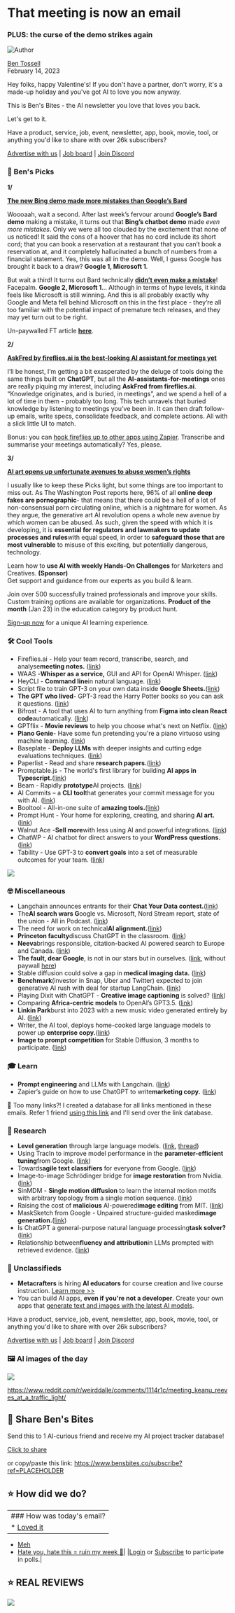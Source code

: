 # That meeting is now an email

### PLUS: the curse of the demo strikes again

![Author](https://media.beehiiv.com/cdn-cgi/image/fit=scale-down,format=auto,onerror=redirect,quality=80/uploads/user/profile_picture/fc858b4d-39e3-4be1-abf4-2b55504e21a2/thumb_uJ4UYake_400x400.jpg)

[Ben Tossell](https://www.twitter.com/bentossell)\
February 14, 2023

Hey folks, happy Valentine's! If you don't have a partner, don't worry, it's a made-up holiday and you've got AI to love you now anyway.

This is Ben's Bites - the AI newsletter you love that loves you back.

Let's get to it.

Have a product, service, job, event, newsletter, app, book, movie, tool, or anything you'd like to share with over 26k subscribers?

[Advertise with us](https://sponsor.bensbites.co/) | [Job board](https://gigs.bensbites.co/) | [Join Discord](https://discord.gg/qd92NKjDdE)

### 🤌 Ben's Picks

**1/**

[**The new Bing demo made more mistakes than Google’s Bard**](https://dkb.blog/p/bing-ai-cant-be-trusted)

Woooaah, wait a second. After last week’s fervour around **Google’s Bard** **demo** making a mistake, it turns out that **Bing’s chatbot demo** made *even more mistakes*. Only we were all too clouded by the excitement that none of us noticed! It said the cons of a hoover that has no cord include its short cord; that you can book a reservation at a restaurant that you can’t book a reservation at, and it completely hallucinated a bunch of numbers from a financial statement. Yes, this was all in the demo. Well, I guess Google has brought it back to a draw? **Google 1, Microsoft 1**.

But wait a third! It turns out Bard technically [**didn’t even make a mistake**](https://www.ft.com/content/16986b1e-b96a-4cb5-9450-b96fae622fdd)! Facepalm. **Google 2, Microsoft 1**… Although in terms of hype levels, it kinda feels like Microsoft is still winning. And this is all probably exactly why Google and Meta fell behind Microsoft on this in the first place - they’re all too familiar with the potential impact of premature tech releases, and they may yet turn out to be right.

Un-paywalled FT article [**here**](https://archive.is/9FB0D).

**2/**

[**AskFred by fireflies.ai is the best-looking AI assistant for meetings yet**](https://twitter.com/krishramineni/status/1625085660762873857?s=12\&t=7sr2qz6OssiyHsXbIU9XRw)

I’ll be honest, I’m getting a bit exasperated by the deluge of tools doing the same things built on **ChatGPT**, but all the **AI-assistants-for-meetings** ones are really piquing my interest, including **AskFred from fireflies.ai**. “Knowledge originates, and is buried, in meetings”, and we spend a hell of a lot of time in them - probably too long. This tech unravels that buried knowledge by listening to meetings you’ve been in. It can then draft follow-up emails, write specs, consolidate feedback, and complete actions. All with a slick little UI to match.

Bonus: you can [hook fireflies up to other apps using Zapier](https://zapier.com/apps/fireflies/integrations). Transcribe and summarise your meetings automatically? Yes, please.

**3/**

[**AI art opens up unfortunate avenues to abuse women’s rights**](https://www.washingtonpost.com/technology/2023/02/13/ai-porn-deepfakes-women-consent/)

I usually like to keep these Picks light, but some things are too important to miss out. As The Washington Post reports here, 96% of all **online deep fakes are pornographic**- that means that there could be a hell of a lot of non-consensual porn circulating online, which is a nightmare for women. As they argue, the generative art AI revolution opens a whole new avenue by which women can be abused. As such, given the speed with which it is developing, it is **essential for regulators and lawmakers to update processes and rules**with equal speed, in order to **safeguard those that are most vulnerable** to misuse of this exciting, but potentially dangerous, technology.

Learn how to **use AI with weekly Hands-On Challenges** for Marketers and Creatives. **(Sponsor)**\
Get support and guidance from our experts as you build & learn.

Join over 500 successfully trained professionals and improve your skills. Custom training options are available for organizations. **Product of the month** (Jan 23) in the education category by product hunt.

[Sign-up now](https://getinference.com/build) for a unique AI learning experience.

### 🛠️ Cool Tools

- Fireflies.ai - Help your team record, transcribe, search, and analyse**meeting notes.** ([link](https://fireflies.ai/))
- WAAS -**Whisper as a service,** GUI and API for OpenAI Whisper. ([link](https://github.com/schibsted/WAAS))
- HeyCLI - **Command line**in natural language. ([link](https://www.heycli.com/))
- Script file to train GPT-3 on your own data inside **Google Sheets.**([link](https://twitter.com/DannyRichman/status/1625178646649487370?s=20))
- **The GPT who lived**- GPT-3 read the Harry Potter books so you can ask it questions. ([link](https://huggingface.co/spaces/johnnygreco/the-gpt-who-lived))
- Bifrost - A tool that uses AI to turn anything from **Figma into clean React code**automatically. ([link](https://www.bifrost.so/))
- GPTflix - **Movie reviews** to help you choose what's next on Netflix. ([link](https://gptflix.streamlit.app/))
- **Piano Genie**- Have some fun pretending you're a piano virtuoso using machine learning. ([link](https://piano-genie.glitch.me/))
- Baseplate - **Deploy LLMs** with deeper insights and cutting edge evaluations techniques. ([link](https://www.trybaseplate.io/))
- Paperlist - Read and share **research papers.**([link](https://paperlist.io/))
- Promptable.js - The world's first library for building **AI apps in Typescript.**([link](https://github.com/cfortuner/promptable))
- Beam - Rapidly **prototype**AI projects. ([link](https://www.beam.cloud/))
- AI Commits – a **CLI tool**that generates your commit message for you with AI. ([link](https://www.npmjs.com/package/aicommits))
- Booltool - All-in-one suite of **amazing tools.**([link](https://booltool.boolv.tech/home))
- Prompt Hunt - Your home for exploring, creating, and sharing **AI art.**([link](https://www.prompthunt.com/))
- Walnut Ace -**Sell more**with less using AI and powerful integrations. ([link](https://www.walnut.io/product/walnut-ace))
- ChatWP - AI chatbot for direct answers to your **WordPress questions.** ([link](https://wpdocs.chat/))
- Tability - Use GPT-3 to **convert goals** into a set of measurable outcomes for your team. ([link](https://www.tability.io/))

![](https://media.beehiiv.com/cdn-cgi/image/fit=scale-down,format=auto,onerror=redirect,quality=80/uploads/asset/file/a6951778-e77f-4212-8d76-9513daa40ebe/image.png)

### 🤓 Miscellaneous

- Langchain announces entrants for their **Chat Your Data contest.**([link](https://blog.langchain.dev/chat-your-data-submissions/))
- The**AI search wars G**oogle vs. Microsoft, Nord Stream report, state of the union - All in Podcast. ([link](https://www.youtube.com/watch?v=PVgBWV2bvLs))
- The need for work on technical**AI alignment.**([link](https://www.agisafetyfundamentals.com/alignment-introduction))
- **Princeton faculty**discuss ChatGPT in the classroom. ([link](https://www.dailyprincetonian.com/article/2023/02/reactions-chatgpt-ai-princeton-professors-faculty-writing-assignments-skills-tools-thinking-analysis-education))
- **Neeva**brings responsible, citation-backed AI powered search to Europe and Canada. ([link](https://neeva.com/blog/neeva-ai-europe-canada))
- **The fault, dear Google**, is not in our stars but in ourselves. ([link](https://www.ft.com/content/16986b1e-b96a-4cb5-9450-b96fae622fdd), without paywall [here](https://archive.vn/9FB0D))
- Stable diffusion could solve a gap in **medical imaging data.** ([link](https://venturebeat.com/ai/stable-diffusion-could-solve-a-gap-in-medical-imaging-data/))
- **Benchmark**(investor in Snap, Uber and Twitter) expected to join generative AI rush with deal for startup LangChain. ([link](https://www.theinformation.com/articles/benchmark-expected-to-join-generative-ai-rush-with-deal-for-startup-langchain))
- Playing Dixit with ChatGPT - **Creative image captioning** is solved? ([link](https://medium.com/@chankhavu/playing-dixit-with-chatgpt-creative-image-captioning-is-solved-599e11f2da79))
- Comparing **Africa-centric models** to OpenAI’s GPT3.5. ([link](https://lelapa.ai/comparing-africa-centric-models-to-openais-gpt3-5-2/))
- **Linkin Park**burst into 2023 with a new music video generated entirely by AI. ([link](https://thechainsaw.com/nft/music-nft/linkin-park-ai-generated-music-video-lost/))
- Writer, the AI tool, deploys home-cooked large language models to power up **enterprise copy.**([link](https://techcrunch.com/2023/02/13/writer-deploys-home-cooked-large-language-models-to-power-up-enterprise-copy/?guccounter=1))
- **Image to prompt competition** for Stable Diffusion, 3 months to participate. ([link](https://www.kaggle.com/competitions/stable-diffusion-image-to-prompts))

### 🎓 Learn

- **Prompt engineering** and LLMs with Langchain. ([link](https://www.pinecone.io/learn/langchain-prompt-templates/))
- Zapier’s guide on how to use ChatGPT to write**marketing copy.** ([link](https://zapier.com/blog/chatgpt-marketing-writing/))

👋 Too many links?! I created a database for all links mentioned in these emails. Refer 1 friend [using this link](https://www.bensbites.co/subscribe?ref=PLACEHOLDER) and I'll send over the link database.

### 🔬 Research

- **Level generation** through large language models. ([link](http://arxiv.org/abs/2302.05817), [thread](https://twitter.com/togelius/status/1625322824884711425?s=20\&t=Re5BYOT_5WlhuWpzL1fh9g))
- Using TracIn to improve model performance in the **parameter-efficient tuning**from Google. ([link](https://arxiv.org/abs/2302.06598))
- Towards**agile text classifiers** for everyone from Google. ([link](http://arxiv.org/abs/2302.06541))
- Image-to-image Schrödinger bridge for **image restoration** from Nvidia. ([link](https://i2sb.github.io/))
- SinMDM - **Single motion diffusion** to learn the internal motion motifs with arbitrary topology from a single motion sequence. ([link](https://sinmdm.github.io/SinMDM-page/))
- Raising the cost of **malicious** AI-powered**image editing** from MIT. ([link](https://github.com/MadryLab/photoguard))
- MaskSketch from Google - Unpaired structure-guided masked**image generation.**([link](http://arxiv.org/abs/2302.05496))
- Is ChatGPT a general-purpose natural language processing**task solver?**([link](https://arxiv.org/abs/2302.06476))
- Relationship between**fluency and attribution**in LLMs prompted with retrieved evidence. ([link](https://arxiv.org/abs/2302.05578))

### 📰 Unclassifieds

- **Metacrafters** is hiring **AI educators** for course creation and live course instruction. [Learn more >>](https://gigs.bensbites.co/jobs/ai-educator-4bf512ab)
- You can build AI apps, **even if you're not a developer**. Create your own apps that [generate text and images with the latest AI models](https://www.nocode.mba/tracks/building-apps-with-ai?refer=bensbites_secondary_feb14).

Have a product, service, job, event, newsletter, app, book, movie, tool, or anything you'd like to share with over 26k subscribers?

[Advertise with us](https://sponsor.bensbites.co/) | [Job board](https://gigs.bensbites.co/) | [Join Discord](https://discord.gg/qd92NKjDdE)

### 🖼 AI images of the day

![](https://media.beehiiv.com/cdn-cgi/image/fit=scale-down,format=auto,onerror=redirect,quality=80/uploads/asset/file/29e2a8ba-c035-483b-8b4d-fdd6dc3f0ab0/4uytux1cjxha1.jpg)

<https://www.reddit.com/r/weirddalle/comments/1114r1c/meeting_keanu_reeves_at_a_traffic_light/>

## 🤗 Share Ben's Bites

Send this to 1 AI-curious friend and receive my AI project tracker database!

[Click to share](https://www.bensbites.co/subscribe?ref=PLACEHOLDER)

or copy/paste this link: https://www.bensbites.co/subscribe?ref=PLACEHOLDER

## ⭐️ How did we do?

||
|:---|
|### How was today's email?|
|\* [Loved it](https://www.bensbites.co/login)

- [Meh](https://www.bensbites.co/login)
- [Hate you, hate this = ruin my week 🥹](https://www.bensbites.co/login)|
  |[Login](https://www.bensbites.co/login) or [Subscribe](https://www.bensbites.co/subscribe) to participate in polls.|

## ⭐️ REAL REVIEWS

![](https://media.beehiiv.com/cdn-cgi/image/fit=scale-down,format=auto,onerror=redirect,quality=80/uploads/asset/file/c8a91ecd-5477-493e-bb9d-9ed8f04bde24/Screenshot_2022-12-13_at_14.55.58.png)

